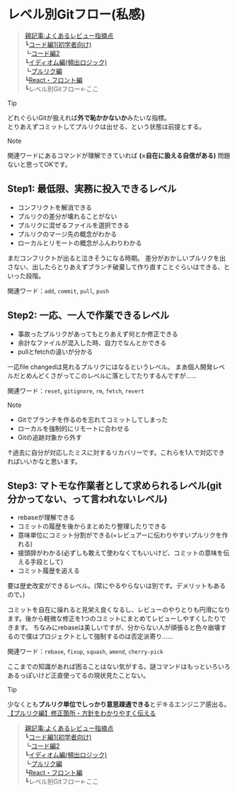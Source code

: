 # レベル別Gitフロー(私感)

> [親記事:よくあるレビュー指摘点](../README.md)<br>
>   ┗[コード編1(初学者向け)](./code_1.md)<br>
>   ┗[コード編2](./code_2.md)<br>
>   ┗[イディオム編(頻出ロジック)](./idiom.md)<br>
>   ┗[プルリク編](./pull.md)<br>
>   ┗[React・フロント編](./react.md)<br>
>   ┗レベル別Gitフロー←ここ<br>

> [!TIP]
> どれぐらいGitが扱えれば**外で恥かかないか**みたいな指標。<br>
> とりあえずコミットしてプルリクは出せる、という状態は前提とする。

> [!NOTE]
> 関連ワードにあるコマンドが理解できていれば **(=自在に扱える自信がある)** 問題ないと思ってOKです。


## Step1: 最低限、実務に投入できるレベル
* コンフリクトを解消できる
* プルリクの差分が壊れることがない
* プルリクに混ぜるファイルを選択できる
* プルリクのマージ先の概念がわかる
* ローカルとリモートの概念がふんわりわかる

まだコンフリクトが出ると泣きそうになる時期。
差分がおかしいプルリクを出さない、出したらとりあえずブランチ破棄して作り直すことぐらいはできる、といった段階。

関連ワード：`add`, `commit`, `pull`, `push`


## Step2: 一応、一人で作業できるレベル
* 事故ったプルリクがあってもとりあえず何とか修正できる
* 余計なファイルが混入した時、自力でなんとかできる
* pullとfetchの違いが分かる

一応file changedは見れるプルリクにはなるというレベル。
まあ個人開発レベルだとめんどくさがってこのレベルに落としてたりするんですが……

関連ワード：`reset`, `gitignore`, `rm`, `fetch`, `revert` 

> [!NOTE]
> * Gitでブランチを作るのを忘れてコミットしてしまった 
> * ローカルを強制的にリモートに合わせる 
> * Gitの追跡対象から外す
>
> ↑過去に自分が対応したミスに対するリカバリーです。これらを1人で対応できればいいかなと思います。

 

## Step3: マトモな作業者として求められるレベル(git分かってない、って言われないレベル)
* rebaseが理解できる
* コミットの履歴を後からまとめたり整理したりできる
* 意味単位にコミット分割ができる(=レビュアーに伝わりやすいプルリクを作れる)
* 接頭辞がわかる(必ずしも敢えて使わなくてもいいけど、コミットの意味を伝える手段として)
* コミット履歴を追える

要は歴史改変ができるレベル。(常にやるやらないは別です。デメリットもあるので。)

コミットを自在に操れると見栄え良くなるし、レビューのやりとりも円滑になります。後から軽微な修正を1つのコミットにまとめてレビューしやすくしたりできます。
ちなみにrebaseは美しいですが、分からない人が頑張ると色々崩壊するので僕はプロジェクトとして強制するのは否定派寄り……

関連ワード：`rebase`, `fixup`, `squash`, `amend`, `cherry-pick`

ここまでの知識があれば困ることはない気がする。謎コマンドはもっといろいろあるっぽいけど正直使ってるの現状見たことない。

> [!TIP]
> 少なくとも**プルリク単位でしっかり意思疎通できる**とデキるエンジニア感出る。<br>
> [【プルリク編】修正箇所・方針をわかりやすく伝える](./pull.md#修正箇所方針をわかりやすく伝える)

> [親記事:よくあるレビュー指摘点](../README.md)<br>
>   ┗[コード編1(初学者向け)](./code_1.md)<br>
>   ┗[コード編2](./code_2.md)<br>
>   ┗[イディオム編(頻出ロジック)](./idiom.md)<br>
>   ┗[プルリク編](./pull.md)<br>
>   ┗[React・フロント編](./react.md)<br>
>   ┗レベル別Gitフロー←ここ<br>
